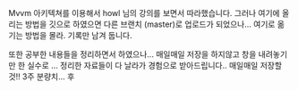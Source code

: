 Mvvm 아키텍쳐를 이용해서 howl 님의 강의를 보면서 따라했습니다. 그러나 여기에 올리는 방법을 깃으로 하였으면 다른 브랜치 (master)로 업로드가 되었으나...
여기로 옮기는 방법을 몰라. 기록만 남겨 둡니다.

또한 공부한 내용들을 정리하면서 하였으나... 매일매일 저장을 하지않고 창을 내려놓기만 한 실수로 ... 정리한 자료들이 다 날라가 경험으로 받아드립니다.. 매일매일 저장할 것!! 3주 분량치... 후
